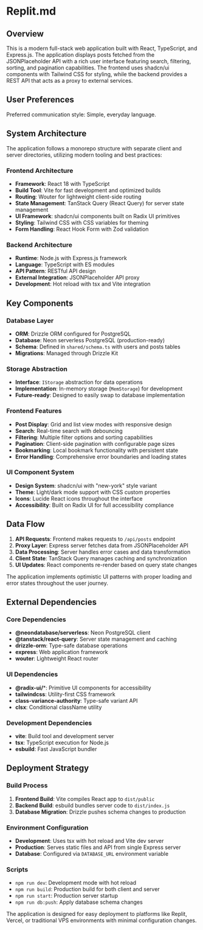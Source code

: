 # Replit.md

## Overview

This is a modern full-stack web application built with React, TypeScript, and Express.js. The application displays posts fetched from the JSONPlaceholder API with a rich user interface featuring search, filtering, sorting, and pagination capabilities. The frontend uses shadcn/ui components with Tailwind CSS for styling, while the backend provides a REST API that acts as a proxy to external services.

## User Preferences

Preferred communication style: Simple, everyday language.

## System Architecture

The application follows a monorepo structure with separate client and server directories, utilizing modern tooling and best practices:

### Frontend Architecture
- **Framework**: React 18 with TypeScript
- **Build Tool**: Vite for fast development and optimized builds
- **Routing**: Wouter for lightweight client-side routing
- **State Management**: TanStack Query (React Query) for server state management
- **UI Framework**: shadcn/ui components built on Radix UI primitives
- **Styling**: Tailwind CSS with CSS variables for theming
- **Form Handling**: React Hook Form with Zod validation

### Backend Architecture
- **Runtime**: Node.js with Express.js framework
- **Language**: TypeScript with ES modules
- **API Pattern**: RESTful API design
- **External Integration**: JSONPlaceholder API proxy
- **Development**: Hot reload with tsx and Vite integration

## Key Components

### Database Layer
- **ORM**: Drizzle ORM configured for PostgreSQL
- **Database**: Neon serverless PostgreSQL (production-ready)
- **Schema**: Defined in `shared/schema.ts` with users and posts tables
- **Migrations**: Managed through Drizzle Kit

### Storage Abstraction
- **Interface**: `IStorage` abstraction for data operations
- **Implementation**: In-memory storage (`MemStorage`) for development
- **Future-ready**: Designed to easily swap to database implementation

### Frontend Features
- **Post Display**: Grid and list view modes with responsive design
- **Search**: Real-time search with debouncing
- **Filtering**: Multiple filter options and sorting capabilities
- **Pagination**: Client-side pagination with configurable page sizes
- **Bookmarking**: Local bookmark functionality with persistent state
- **Error Handling**: Comprehensive error boundaries and loading states

### UI Component System
- **Design System**: shadcn/ui with "new-york" style variant
- **Theme**: Light/dark mode support with CSS custom properties
- **Icons**: Lucide React icons throughout the interface
- **Accessibility**: Built on Radix UI for full accessibility compliance

## Data Flow

1. **API Requests**: Frontend makes requests to `/api/posts` endpoint
2. **Proxy Layer**: Express server fetches data from JSONPlaceholder API
3. **Data Processing**: Server handles error cases and data transformation
4. **Client State**: TanStack Query manages caching and synchronization
5. **UI Updates**: React components re-render based on query state changes

The application implements optimistic UI patterns with proper loading and error states throughout the user journey.

## External Dependencies

### Core Dependencies
- **@neondatabase/serverless**: Neon PostgreSQL client
- **@tanstack/react-query**: Server state management and caching
- **drizzle-orm**: Type-safe database operations
- **express**: Web application framework
- **wouter**: Lightweight React router

### UI Dependencies
- **@radix-ui/***: Primitive UI components for accessibility
- **tailwindcss**: Utility-first CSS framework
- **class-variance-authority**: Type-safe variant API
- **clsx**: Conditional className utility

### Development Dependencies
- **vite**: Build tool and development server
- **tsx**: TypeScript execution for Node.js
- **esbuild**: Fast JavaScript bundler

## Deployment Strategy

### Build Process
1. **Frontend Build**: Vite compiles React app to `dist/public`
2. **Backend Build**: esbuild bundles server code to `dist/index.js`
3. **Database Migration**: Drizzle pushes schema changes to production

### Environment Configuration
- **Development**: Uses tsx with hot reload and Vite dev server
- **Production**: Serves static files and API from single Express server
- **Database**: Configured via `DATABASE_URL` environment variable

### Scripts
- `npm run dev`: Development mode with hot reload
- `npm run build`: Production build for both client and server
- `npm run start`: Production server startup
- `npm run db:push`: Apply database schema changes

The application is designed for easy deployment to platforms like Replit, Vercel, or traditional VPS environments with minimal configuration changes.